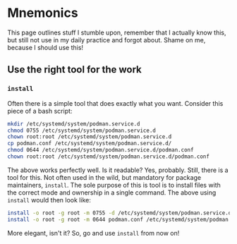 # Mnemonics

This page outlines stuff I stumble upon, remember that I actually know this, but
still not use in my daily practice and forgot about. Shame on me, because I
should use this!

## Use the right tool for the work

### `install`

Often there is a simple tool that does exactly what you want. Consider this
piece of a bash script:

```bash
mkdir /etc/systemd/system/podman.service.d
chmod 0755 /etc/systemd/system/podman.service.d
chown root:root /etc/systemd/system/podman.service.d
cp podman.conf /etc/systemd/system/podman.service.d/
chmod 0644 /etc/systemd/system/podman.service.d/podman.conf
chown root:root /etc/systemd/system/podman.service.d/podman.conf
```

The above works perfectly well. Is it readable? Yes, probably. Still, there is a
tool for this. Not often used in the wild, but mandatory for package maintainers,
`install`. The sole purpose of this is tool is to install files with the
correct mode and ownership in a single command. The above using `install` would
then look like:

```bash
install -o root -g root -m 0755 -d /etc/systemd/system/podman.service.d
install -o root -g root -m 0644 podman.conf /etc/systemd/system/podman.service.d
```

More elegant, isn't it? So, go and use `install` from now on!
